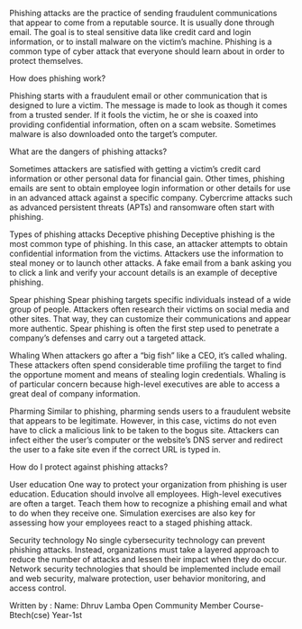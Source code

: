 Phishing attacks are the practice of sending fraudulent communications that appear to come from a reputable source. It is usually done through email. The goal is to steal sensitive data like credit card and login information, or to install malware on the victim’s machine. Phishing is a common type of cyber attack that everyone should learn about in order to protect themselves. 

How does phishing work?

Phishing starts with a fraudulent email or other communication that is designed to lure a victim. The message is made to look as though it comes from a trusted sender. If it fools the victim, he or she is coaxed into providing confidential information, often on a scam website. Sometimes malware is also downloaded onto the target’s computer.

What are the dangers of phishing attacks?

Sometimes attackers are satisfied with getting a victim’s credit card information or other personal data for financial gain. Other times, phishing emails are sent to obtain employee login information or other details for use in an advanced attack against a specific company. Cybercrime attacks such as advanced persistent threats (APTs) and ransomware often start with phishing.

Types of phishing attacks
Deceptive phishing
Deceptive phishing is the most common type of phishing. In this case, an attacker attempts to obtain confidential information from the victims. Attackers use the information to steal money or to launch other attacks. A fake email from a bank asking you to click a link and verify your account details is an example of deceptive phishing.

Spear phishing
Spear phishing targets specific individuals instead of a wide group of people. Attackers often research their victims on social media and other sites. That way, they can customize their communications and appear more authentic. Spear phishing is often the first step used to penetrate a company’s defenses and carry out a targeted attack.

Whaling
When attackers go after a “big fish” like a CEO, it’s called whaling. These attackers often spend considerable time profiling the target to find the opportune moment and means of stealing login credentials. Whaling is of particular concern because high-level executives are able to access a great deal of company information.

Pharming
Similar to phishing, pharming sends users to a fraudulent website that appears to be legitimate. However, in this case, victims do not even have to click a malicious link to be taken to the bogus site. Attackers can infect either the user’s computer or the website’s DNS server and redirect the user to a fake site even if the correct URL is typed in.


How do I protect against phishing attacks?

User education
One way to protect your organization from phishing is user education. Education should involve all employees. High-level executives are often a target. Teach them how to recognize a phishing email and what to do when they receive one. Simulation exercises are also key for assessing how your employees react to a staged phishing attack.

Security technology
No single cybersecurity technology can prevent phishing attacks. Instead, organizations must take a layered approach to reduce the number of attacks and lessen their impact when they do occur. Network security technologies that should be implemented include email and web security, malware protection, user behavior monitoring, and access control.



Written by :
Name: Dhruv Lamba
Open Community Member
Course- Btech(cse)
Year-1st